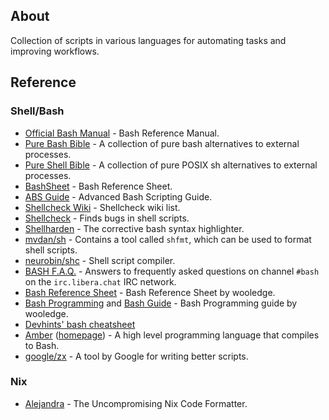 ## About

 Collection of scripts in various languages for automating tasks and improving workflows.

## Reference

### Shell/Bash

- [Official Bash Manual](https://www.gnu.org/software/bash/manual/bash.html) - Bash Reference Manual.
- [Pure Bash Bible](https://github.com/dylanaraps/pure-bash-bible) - A collection of pure bash alternatives to external processes.
- [Pure Shell Bible](https://github.com/dylanaraps/pure-sh-bible) - A collection of pure POSIX sh alternatives to external processes.
- [BashSheet](http://mywiki.wooledge.org/BashSheet) - Bash Reference Sheet.
- [ABS Guide](https://tldp.org/LDP/abs/html/abs-guide.html) - Advanced Bash Scripting Guide.
- [Shellcheck Wiki](https://www.shellcheck.net/wiki/) - Shellcheck wiki list.
- [Shellcheck](https://www.shellcheck.net) - Finds bugs in shell scripts.
- [Shellharden](https://github.com/anordal/shellharden) -  The corrective bash syntax highlighter.
- [mvdan/sh](https://github.com/mvdan/sh) - Contains a tool called `shfmt`, which can be used to format shell scripts.
- [neurobin/shc](https://github.com/neurobin/shc) -  Shell script compiler.
- [BASH F.A.Q.](https://mywiki.wooledge.org/BashFAQ) - Answers to frequently asked questions on channel `#bash` on the `irc.libera.chat` IRC network.
- [Bash Reference Sheet](https://mywiki.wooledge.org/BashSheet) - Bash Reference Sheet by wooledge.
- [Bash Programming](https://mywiki.wooledge.org/BashProgramming) and [Bash Guide](https://mywiki.wooledge.org/BashGuide) - Bash Programming guide by wooledge.
- [Devhints' bash cheatsheet](https://devhints.io/bash)
- [Amber](https://github.com/Ph0enixKM/Amber) ([homepage](https://amber-lang.com)) - A high level programming language that compiles to Bash.
- [google/zx](https://github.com/google/zx) -  A tool by Google for writing better scripts.

### Nix

- [Alejandra](https://github.com/kamadorueda/alejandra) - The Uncompromising Nix Code Formatter.
